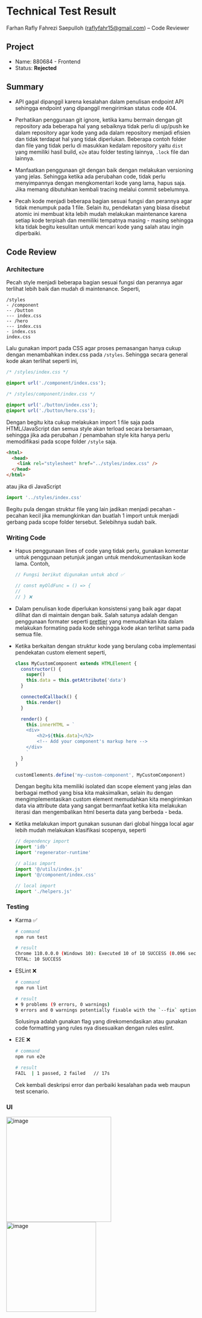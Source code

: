 # Technical Test Result

Farhan Rafly Fahrezi Saepulloh (raflyfahr15@gmail.com) – Code Reviewer

## Project

- Name: 880684 - Frontend
- Status: <b>Rejected</b>

## Summary

- API gagal dipanggil karena kesalahan dalam penulisan endpoint API sehingga endpoint yang dipanggil mengirimkan status code 404.

- Perhatikan penggunaan git ignore, ketika kamu bermain dengan git repository ada beberapa hal yang sebaiknya tidak perlu di up/push ke dalam repository agar kode yang ada dalam repository menjadi efisien dan tidak terdapat hal yang tidak diperlukan. Beberapa contoh folder dan file yang tidak perlu di masukkan kedalam repository yaitu `dist` yang memiliki hasil build, `e2e` atau folder testing lainnya, `.lock` file dan lainnya.
- Manfaatkan penggunaan git dengan baik dengan melakukan versioning yang jelas. Sehingga ketika ada perubahan code, tidak perlu menyimpannya dengan mengkomentari kode yang lama, hapus saja. Jika memang dibutuhkan kembali tracing melalui commit sebelumnya.
- Pecah kode menjadi beberapa bagian sesuai fungsi dan perannya agar tidak menumpuk pada 1 file. Selain itu, pendekatan yang biasa disebut atomic ini membuat kita lebih mudah melakukan maintenance karena setiap kode terpisah dan memiliki tempatnya masing - masing sehingga kita tidak begitu kesulitan untuk mencari kode yang salah atau ingin diperbaiki.

## Code Review

### Architecture

Pecah style menjadi beberapa bagian sesuai fungsi dan perannya agar terlihat lebih baik dan mudah di maintenance. Seperti,

```
/styles
- /component
-- /button
--- index.css
-- /hero
--- index.css
- index.css
index.css
```

Lalu gunakan import pada CSS agar proses pemasangan hanya cukup dengan menambahkan index.css pada `/styles`. Sehingga secara general kode akan terlihat seperti ini,

```css
/* /styles/index.css */

@import url('./component/index.css');
```

```css
/* /styles/component/index.css */

@import url('./button/index.css');
@import url('./button/hero.css');
```

Dengan begitu kita cukup melakukan import 1 file saja pada HTML/JavaScript dan semua style akan terload secara bersamaan, sehingga jika ada perubahan / penambahan style kita hanya perlu memodifikasi pada scope folder `/style` saja.

```html
<html>
  <head>
    <link rel="stylesheet" href="../styles/index.css" />
  </head>
</html>
```

atau jika di JavaScript

```javascript
import '../styles/index.css'
```

Begitu pula dengan struktur file yang lain jadikan menjadi pecahan - pecahan kecil jika memungkinkan dan buatlah 1 import untuk menjadi gerbang pada scope folder tersebut. Selebihnya sudah baik.

### Writing Code

- Hapus penggunaan lines of code yang tidak perlu, gunakan komentar untuk penggunaan petunjuk jangan untuk mendokumentasikan kode lama. Contoh,

  ```javascript
  // Fungsi berikut digunakan untuk abcd ✅
  ```

  ```javascript
  // const myOldFunc = () => {
  //
  // } ❌
  ```

- Dalam penulisan kode diperlukan konsistensi yang baik agar dapat dilihat dan di maintain dengan baik. Salah satunya adalah dengan penggunaan formater seperti [prettier](https://prettier.io/) yang memudahkan kita dalam melakukan formating pada kode sehingga kode akan terlihat sama pada semua file.

- Ketika berkaitan dengan struktur kode yang berulang coba implementasi pendekatan custom element seperti,

  ```javascript
  class MyCustomComponent extends HTMLElement {
    constructor() {
      super()
      this.data = this.getAttribute('data')
    }

    connectedCallback() {
      this.render()
    }

    render() {
      this.innerHTML = `
      <div>
          <h2>${this.data}</h2>
          <!-- Add your component's markup here -->
      </div>
      `
    }
  }

  customElements.define('my-custom-component', MyCustomComponent)
  ```

  Dengan begitu kita memiliki isolated dan scope element yang jelas dan berbagai method yang bisa kita maksimalkan, selain itu dengan mengimplementasikan custom element memudahkan kita mengirimkan data via attribute data yang sangat bermanfaat ketika kita melakukan iterasi dan mengembalikan html beserta data yang berbeda - beda.

- Ketika melakukan import gunakan susunan dari global hingga local agar lebih mudah melakukan klasifikasi scopenya, seperti

  ```javascript
  // dependency import
  import 'idb'
  import 'regenerator-runtime'

  // alias import
  import '@/utils/index.js'
  import '@/component/index.css'

  // local import
  import './helpers.js'
  ```

### Testing

- Karma ✅ <br/>

  ```bash
  # command
  npm run test

  # result
  Chrome 110.0.0.0 (Windows 10): Executed 10 of 10 SUCCESS (0.096 secs / 0.066 secs)
  TOTAL: 10 SUCCESS
  ```

- ESLint ❌ <br/>

  ```bash
  # command
  npm run lint

  # result
  ✖ 9 problems (9 errors, 0 warnings)
  9 errors and 0 warnings potentially fixable with the `--fix` option.
  ```

  Solusinya adalah gunakan flag yang direkomendasikan atau gunakan code formatting yang rules nya disesuaikan dengan rules eslint.

- E2E ❌ <br/>

  ```bash
  # command
  npm run e2e

  # result
  FAIL  | 1 passed, 2 failed   // 17s
  ```

  Cek kembali deskripsi error dan perbaiki kesalahan pada web maupun test scenario.

### UI

<img width="278" alt="image" src="https://user-images.githubusercontent.com/33690126/218365960-2477e194-bc93-4440-b0de-8dd8980bb63e.png">

<img width="238" alt="image" src="https://user-images.githubusercontent.com/33690126/218366007-9c910c11-739e-40fd-8934-cadecd5e97a1.png">


